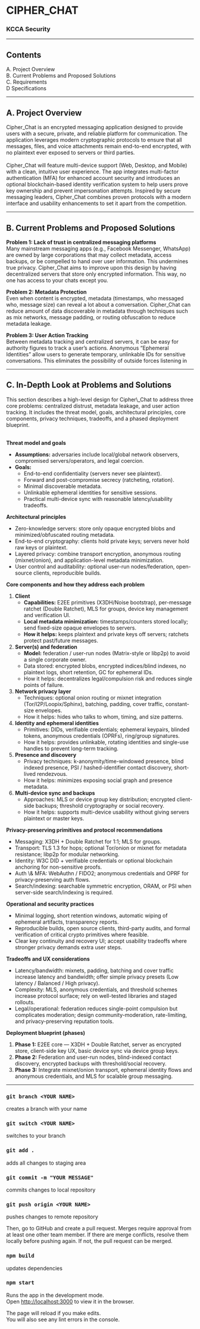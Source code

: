 # CIPHER_CHAT

### KCCA Security

-------------------

## Contents

A. Project Overview </br>
B. Current Problems and Proposed Solutions</br>
C. Requirements </br>
D Specifications


------------

## A. Project Overview </br>

Cipher_Chat is an encrypted messaging application designed to provide users with a secure, private,
and reliable platform for communication. The application leverages modern cryptographic protocols
to ensure that all messages, files, and voice attachments remain end-to-end encrypted, with no
plaintext ever exposed to servers or third parties. </br></br>
Cipher_Chat will feature multi-device support (Web, Desktop, and Mobile) with a clean, intuitive
user experience. The app integrates multi-factor authentication (MFA) for enhanced account
security and introduces an optional blockchain-based identity verification system to help users
prove key ownership and prevent impersonation attempts.
Inspired by secure messaging leaders, Cipher_Chat combines proven protocols with a modern
interface and usability enhancements to set it apart from the competition.

-----------

## B. Current Problems and Proposed Solutions

<b>Problem 1: Lack of trust in centralized messaging platforms</br></b>
Many mainstream messaging apps (e.g., Facebook Messenger, WhatsApp) are owned by
large corporations that may collect metadata, access backups, or be compelled to hand over user
information. This undermines true privacy. Cipher_Chat aims to improve upon this design by
having decentralized servers that store only encrypted information. This way, no one has access
to your chats except you.

<b>Problem 2: Metadata Protection</br></b>
Even when content is encrypted, metadata (timestamps, who messaged who, message size)
can reveal a lot about a conversation. Cipher_Chat can reduce amount of data discoverable in
metadata through techniques such as mix networks, message padding, or routing obfuscation to
reduce metadata leakage.

<b>Problem 3: User Action Tracking</br></b>
Between metadata tracking and centralized servers, it can be easy for authority figures to
track a user’s actions. Anonymous “Ephemeral Identities” allow users to generate temporary,
unlinkable IDs for sensitive conversations. This eliminates the possibility of outside forces
listening in



-----------

## C. In-Depth Look at Problems and Solutions

<p>This section describes a high-level design for Cipher\_Chat to address three core problems: centralized distrust, metadata leakage, and user action tracking. It includes the threat model, goals, architectural principles, core components, privacy techniques, tradeoffs, and a phased deployment blueprint.<br/><br/></p>

<b>Threat model and goals</b><br/>
<ul>
  <li><b>Assumptions:</b> adversaries include local/global network observers, compromised servers/operators, and legal coercion.</li>
  <li><b>Goals:</b>
    <ul>
      <li>End-to-end confidentiality (servers never see plaintext).</li>
      <li>Forward and post-compromise secrecy (ratcheting, rotation).</li>
      <li>Minimal discoverable metadata.</li>
      <li>Unlinkable ephemeral identities for sensitive sessions.</li>
      <li>Practical multi-device sync with reasonable latency/usability tradeoffs.</li>
    </ul>
  </li>
</ul>

<b>Architectural principles</b><br/>
<ul>
  <li>Zero-knowledge servers: store only opaque encrypted blobs and minimized/obfuscated routing metadata.</li>
  <li>End-to-end cryptography: clients hold private keys; servers never hold raw keys or plaintext.</li>
  <li>Layered privacy: combine transport encryption, anonymous routing (mixnet/onion), and application-level metadata minimization.</li>
  <li>User control and auditability: optional user-run nodes/federation, open-source clients, reproducible builds.</li>
</ul>

<b>Core components and how they address each problem</b><br/>

<ol>
  <li><b>Client</b>
    <ul>
      <li><b>Capabilities:</b> E2EE primitives (X3DH/Noise bootstrap), per-message ratchet (Double Ratchet), MLS for groups, device key management and verification UI.</li>
      <li><b>Local metadata minimization:</b> timestamps/counters stored locally; send fixed-size opaque envelopes to servers.</li>
      <li><b>How it helps:</b> keeps plaintext and private keys off servers; ratchets protect past/future messages.</li>
    </ul>
  </li>

  <li><b> Server(s) and federation</b>
    <ul>
      <li><b>Model:</b> federation / user-run nodes (Matrix-style or libp2p) to avoid a single corporate owner.</li>
      <li>Data stored: encrypted blobs, encrypted indices/blind indexes, no plaintext logs, short retention, GC for ephemeral IDs.</li>
      <li>How it helps: decentralizes legal/compulsion risk and reduces single points of failure.</li>
    </ul>
  </li>

  <li><b>Network privacy layer</b>
    <ul>
      <li>Techniques: optional onion routing or mixnet integration (Tor/I2P/Loopix/Sphinx), batching, padding, cover traffic, constant-size envelopes.</li>
      <li>How it helps: hides who talks to whom, timing, and size patterns.</li>
    </ul>
  </li>

  <li><b>Identity and ephemeral identities</b>
    <ul>
      <li>Primitives: DIDs, verifiable credentials; ephemeral keypairs, blinded tokens, anonymous credentials (OPRFs), ring/group signatures.</li>
      <li>How it helps: provides unlinkable, rotating identities and single-use handles to prevent long-term tracking.</li>
    </ul>
  </li>

  <li><b> Presence and discovery</b>
    <ul>
      <li>Privacy techniques: k-anonymity/time-windowed presence, blind indexed presence, PSI / hashed-identifier contact discovery, short-lived rendezvous.</li>
      <li>How it helps: minimizes exposing social graph and presence metadata.</li>
    </ul>
  </li>

  <li><b>Multi-device sync and backups</b>
    <ul>
      <li>Approaches: MLS or device group key distribution; encrypted client-side backups; threshold cryptography or social recovery.</li>
      <li>How it helps: supports multi-device usability without giving servers plaintext or master keys.</li>
    </ul>
  </li>
</ol>

<b>Privacy-preserving primitives and protocol recommendations</b><br/>
<ul>
  <li>Messaging: X3DH + Double Ratchet for 1:1; MLS for groups.</li>
  <li>Transport: TLS 1.3 for hops; optional Tor/onion or mixnet for metadata resistance; libp2p for modular networking.</li>
  <li>Identity: W3C DID + verifiable credentials or optional blockchain anchoring for non-sensitive proofs.</li>
  <li>Auth \& MFA: WebAuthn / FIDO2; anonymous credentials and OPRF for privacy-preserving auth flows.</li>
  <li>Search/indexing: searchable symmetric encryption, ORAM, or PSI when server-side search/indexing is required.</li>
</ul>

<b>Operational and security practices</b><br/>
<ul>
  <li>Minimal logging, short retention windows, automatic wiping of ephemeral artifacts, transparency reports.</li>
  <li>Reproducible builds, open source clients, third-party audits, and formal verification of critical crypto primitives where feasible.</li>
  <li>Clear key continuity and recovery UI; accept usability tradeoffs where stronger privacy demands extra user steps.</li>
</ul>

<b>Tradeoffs and UX considerations</b><br/>
<ul>
  <li>Latency/bandwidth: mixnets, padding, batching and cover traffic increase latency and bandwidth; offer simple privacy presets (Low latency / Balanced / High privacy).</li>
  <li>Complexity: MLS, anonymous credentials, and threshold schemes increase protocol surface; rely on well-tested libraries and staged rollouts.</li>
  <li>Legal/operational: federation reduces single-point compulsion but complicates moderation; design community-moderation, rate-limiting, and privacy-preserving reputation tools.</li>
</ul>

<b>Deployment blueprint (phases)</b><br/>
<ol>
  <li><b>Phase 1:</b> E2EE core — X3DH + Double Ratchet, server as encrypted store, client-side key UX, basic device sync via device group keys.</li>
  <li><b>Phase 2:</b> Federation and user-run nodes, blind-indexed contact discovery, encrypted backups with threshold/social recovery.</li>
  <li><b>Phase 3:</b> Integrate mixnet/onion transport, ephemeral identity flows and anonymous credentials, and MLS for scalable group messaging.</li>
</ol>

------

### `git branch <YOUR NAME>`

creates a branch with your name

### `git switch <YOUR NAME>`

switches to your branch

### `git add .`

adds all changes to staging area

### `git commit -m "YOUR MESSAGE"`

commits changes to local repository

### `git push origin <YOUR NAME>`

pushes changes to remote repository

Then, go to GitHub and create a pull request. Merges require approval from at least one other team member. If there are
merge conflicts, resolve them locally before pushing again. If not, the pull request can be merged.

### `npm build`

updates dependencies

### `npm start`

Runs the app in the development mode.\
Open [http://localhost:3000](http://localhost:3000) to view it in the browser.

The page will reload if you make edits.\
You will also see any lint errors in the console.

